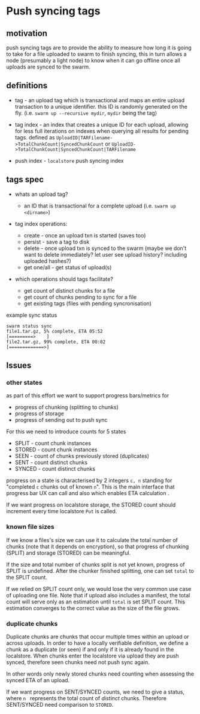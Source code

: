 Push syncing tags
=====

motivation
------
push syncing tags are to provide the ability to measure how long it is going to take for a file uploaded to swarm to finish syncing, this in turn allows a node (presumably a light node) to know when it can go offline once all uploads are synced to the swarm.

definitions
---

* tag - an upload tag which is transactional and maps an entire upload transaction to a unique identifier. this ID is randomly generated on the fly. (i.e. `swarm up --recursive mydir`, `mydir` being the tag)


* tag index - an index that creates a unique ID for each upload, allowing for less full iterations on indexes when querying all results for pending tags. defined as `UploadID|TARFilename->TotalChunkCount|SyncedChunkCount`
or `UploadID->TotalChunkCount|SyncedChunkCount|TARFilename`

* push index - `localstore` push syncing index

tags spec
----

* whats an upload tag?
    * an ID that is transactional for a complete upload (i.e. `swarm up <dirname>`)

* tag index operations:
    * create - once an upload txn is started (saves too)
    * persist - save a tag to disk
    * delete - once upload txn is synced to the swarm (maybe we don't want to delete immediately? let user see upload history? including uploaded hashes?)
    * get one/all - get status of upload(s)


* which operations should tags facilitate?
    * get count of distinct chunks for a file
    * get count of chunks pending to sync for a file
    * get existing tags (files with pending syncronisation)


example sync status
```
swarm status sync
file1.tar.gz, 5% complete, ETA 05:52
[=========>    ]
file2.tar.gz, 99% complete, ETA 00:02
[=============>]
```

## Issues

### other states

as part of this effort we want to support progress bars/metrics for

* progress of chunking (splitting to chunks)
* progress of storage
* progress of sending out to push sync

For this we need to introduce counts for 5 states

* SPLIT - count chunk instances
* STORED - count chunk instances
* SEEN - count of chunks previously stored (duplicates)
* SENT - count distinct chunks
* SYNCED - count distinct chunks

progress on a state is characterised by 2 integers `c, n` standing for "completed `c` chunks out of known `n`". This is the main interface that progress bar UX can call and also which enables ETA calculation .


If we want progress on localstore storage, the STORED count should increment every time localstore `Put` is called.

### known file sizes

If we know a files's size we can use it to calculate the total number of chunks (note that it depends on encryption), so that progress of chunking (SPLIT) and storage (STORED) can be meaningful.

If the size and total number of chunks split is not yet known, progress of SPLIT is undefined. After the chunker finished splitting, one can set `total` to the SPLIT count.

If we relied on SPLIT count only, we would lose the very common use case of uploading one file.
Note that if upload also includes a manifest, the total count will serve only as an estimation until `total` is set SPLIT count. This estimation converges to the correct value as the  size of the file grows.


### duplicate chunks

Duplicate chunks are chunks that occur multiple times within an upload or across uploads. In order to have a locally verifiable definition, we define a chunk as a duplicate (or seen) if and only if it is already found in the localstore.
When chunks enter the localstore via upload they are push synced, therefore seen chunks need not push sync again.

In other words only newly stored chunks need counting when assessing the synced ETA of an upload.

If we want progress on SENT/SYNCED counts, we need to give a status, where `n ` represents the total count of *distinct* chunks. Therefore SENT/SYNCED need comparison to `STORED`.
